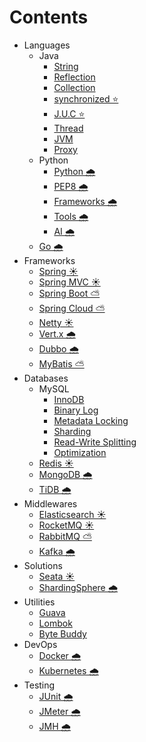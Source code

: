 # Contents
- Languages
    - Java
        - [String](docs/java_string.md)
        - [Reflection](docs/java_reflection.md)
        - [Collection](docs/java_collection.md)
        - [synchronized ⭐](docs/java_synchronized.md)
        - [J.U.C ⭐](docs/java_concurrent.md)
        - [Thread](docs/java_thread.md)
        - [JVM](docs/java_jvm.md)
        - [Proxy](docs/java_proxy.md)
    - Python
        - [Python 🌧️](docs/python.md)
        - [PEP8 🌧️](docs/python_pep8.md)
        - [Frameworks 🌧️](docs/python_frameworks.md)
        - [Tools 🌧️](docs/python_tools.md)
        - [AI 🌧️](docs/python_ai.md)
    - [Go 🌧️](docs/go.md)
- Frameworks
    - [Spring ☀️](docs/spring.md)
    - [Spring MVC ☀️](docs/springmvc.md)
    - [Spring Boot ⛅](docs/springboot.md)
    - [Spring Cloud ⛅](docs/springcloud.md)
    - [Netty ☀️](docs/netty.md)
    - [Vert.x 🌧️](docs/vertx.md)
    - [Dubbo 🌧️](docs/dubbo.md)
    - [MyBatis ⛅](docs/mybatis.md)
- Databases
    - MySQL
        - [InnoDB](docs/mysql_innodb.md)
        - [Binary Log](docs/mysql_binary_log.md)
        - [Metadata Locking](docs/mysql_metadatalocking.md)
        - [Sharding](docs/mysql_sharding.md)
        - [Read-Write Splitting](docs/mysql_readwritesplitting.md)
        - [Optimization](docs/mysql_optimization.md)
    - [Redis ☀️](docs/redis.md)
    - [MongoDB 🌧️](docs/mongodb.md)
    - [TiDB 🌧️](docs/tidb.md)
- Middlewares
    - [Elasticsearch ☀️](docs/elasticsearch.md)
    - [RocketMQ ☀️](docs/rocketmq.md)
    - [RabbitMQ ⛅](docs/rabbitmq.md)
    - [Kafka 🌧️](docs/kafka.md)
- Solutions
    - [Seata ☀️](docs/seata.md)
    - [ShardingSphere 🌧️](docs/shardingsphere.md)
- Utilities
    - [Guava](docs/guava.md)
    - [Lombok](docs/lombok.md)
    - [Byte Buddy](docs/bytebuddy.md)
- DevOps
    - [Docker 🌧️](docs/docker.md)
    - [Kubernetes 🌧️](docs/kubernetes.md)
- Testing
    - [JUnit 🌧️](docs/junit.md)
    - [JMeter 🌧️](docs/jmeter.md)
    - [JMH 🌧️](docs/jmh.md)
